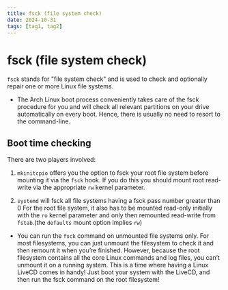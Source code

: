 ```yaml
---
title: fsck (file system check)
date: 2024-10-31
tags: [tag1, tag2]
---
```


# fsck (file system check)

`fsck` stands for "file system check" and is used to check and optionally repair
one or more Linux file systems.

- The Arch Linux boot process conveniently takes care of the fsck procedure for
  you and will check all relevant partitions on your drive automatically on
  every boot. Hence, there is usually no need to resort to the command-line.

## Boot time checking

There are two players involved:

1. `mkinitcpio` offers you the option to fsck your root file system before
   mounting it via the `fsck` hook. If you do this you should mount root
   read-write via the appropriate `rw` kernel parameter.

2. `systemd` will fsck all file systems having a fsck pass number greater than 0
   For the root file system, it also has to be mounted read-only initially
   with the `ro` kernel parameter and only then remounted read-write from
   `fstab`.(the `defaults` mount option implies `rw`)

- You can run the `fsck` command on unmounted file systems only. For most
  filesystems, you can just unmount the filesystem to check it and then remount it
  when you’re finished. However, because the root filesystem contains all the
  core Linux commands and log files, you can’t unmount it on a running system.
  This is a time where having a Linux LiveCD comes in handy! Just boot your
  system with the LiveCD, and then run the fsck command on the root filesystem!
